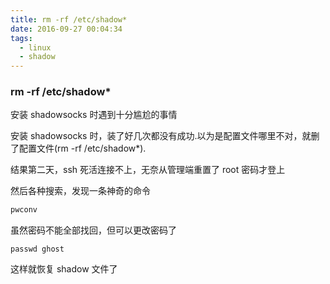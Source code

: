 ```yaml
---
title: rm -rf /etc/shadow*
date: 2016-09-27 00:04:34
tags:
  - linux
  - shadow
---
```


### rm -rf /etc/shadow\*

安装 shadowsocks 时遇到十分尴尬的事情

安装 shadowsocks 时，装了好几次都没有成功.以为是配置文件哪里不对，就删了配置文件(rm -rf /etc/shadow\*).

结果第二天，ssh 死活连接不上，无奈从管理端重置了 root 密码才登上

然后各种搜索，发现一条神奇的命令

```bash
pwconv
```

虽然密码不能全部找回，但可以更改密码了

```
passwd ghost
```

这样就恢复 shadow 文件了
